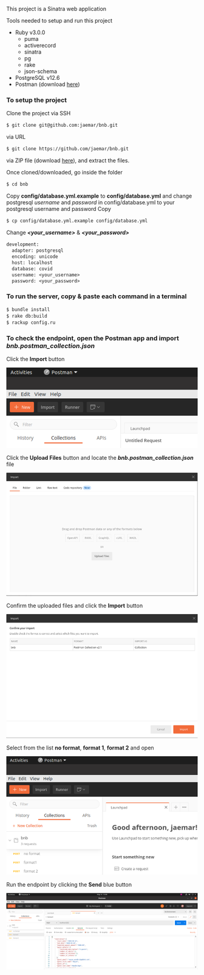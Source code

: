 This project is a Sinatra web application

Tools needed to setup and run this project
- Ruby v3.0.0
  - puma
  - activerecord
  - sinatra
  - pg
  - rake
  - json-schema
- PostgreSQL v12.6
- Postman (download [here](https://www.postman.com/downloads/))

### To setup the project

Clone the project
via SSH
```bash
$ git clone git@github.com:jaemar/bnb.git
```
via URL
```bash
$ git clone https://github.com/jaemar/bnb.git
```
via ZIP file (download [here](https://github.com/jaemar/bnb/archive/refs/heads/master.zip)), and extract the files.

Once cloned/downloaded, go inside the folder
```bash
$ cd bnb
```
Copy **config/database.yml.example** to **config/database.yml** and change postgresql _username_ and _password_ in config/database.yml to your postgresql username and password
Copy
```bash
$ cp config/database.yml.example config/database.yml
```
Change **_<your_username>_** & **_<your_password>_**
```
development:
  adapter: postgresql
  encoding: unicode
  host: localhost
  database: covid
  username: <your_username>
  password: <your_password>
```

### To run the server, copy & paste each command in a terminal
```bash
$ bundle install
$ rake db:build
$ rackup config.ru
```

### To check the endpoint, open the Postman app and import **_bnb.postman_collection.json_**

Click the **Import** button

![Step 1][step1]

Click the **Upload Files** button and locate the **_bnb.postman_collection.json_** file

![Step 2][step2]

Confirm the uploaded files and click the **Import** button

![Step 3][step3]

Select from the list **no format**, **format 1**, **format 2** and open

![Step 4][step4]

Run the endpoint by clicking the **Send** blue button

![Step 5][step5]

[step1]: https://github.com/jaemar/bnb/blob/master/readme/postman-import.png
[step2]: https://github.com/jaemar/bnb/blob/master/readme/postman-import-upload-files.png
[step3]: https://github.com/jaemar/bnb/blob/master/readme/postman-import-upload-confirmation.png
[step4]: https://github.com/jaemar/bnb/blob/master/readme/postman-run.png
[step5]: https://github.com/jaemar/bnb/blob/master/readme/postman-run-send.png
